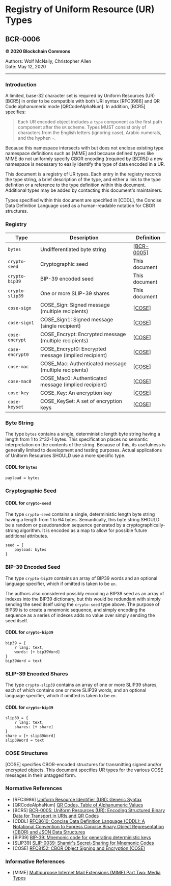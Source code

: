 # Registry of Uniform Resource (UR) Types

## BCR-0006

**© 2020 Blockchain Commons**

Authors: Wolf McNally, Christopher Allen<br/>
Date: May 12, 2020

---

### Introduction

A limited, base-32 character set is required by Uniform Resources (UR) [BCR5] in order to be compatible with both URI syntax [RFC3986] and QR Code alphanumeric mode [QRCodeAlphaNum]. In addition, [BCR5] specifies:

> Each UR encoded object includes a `type` component as the first path component after the `UR` scheme. Types MUST consist only of characters from the English letters (ignoring case), Arabic numerals, and the hyphen `-`.

Because this namespace intersects with but does not enclose existing type namespace definitions such as [MIME] and because defined types like MIME do not uniformly specify CBOR encoding (required by [BCR5]) a new namespace is necessary to easily identify the type of data encoded in a UR.

This document is a registry of UR types. Each entry in the registry records the type string, a brief description of the type, and either a link to the type defintion or a reference to the type definition within this document. Additional types may be added by contacting this document's maintainers.

Types specified within this document are specified in [CDDL], the Concise Data Definition Language used as a human-readable notation for CBOR structures.

### Registry

| Type | Description | Definition |
|------|-------------|------------|
| `bytes` | Undifferentiated byte string | [[BCR-0005]]((https://github.com/BlockchainCommons/Research/blob/master/papers/bcr-0005-ur.md)) |
| `crypto-seed` | Cryptographic seed | This document |
| `crypto-bip39` | BIP-39 encoded seed | This document |
| `crypto-slip39` | One or more SLIP-39 shares | This document |
| `cose-sign` | COSE_Sign: Signed message (multiple recipients) | [[COSE]](https://tools.ietf.org/html/rfc8152) | 
| `cose-sign1` | COSE_Sign1: Signed message (single recipient) | [[COSE]](https://tools.ietf.org/html/rfc8152) | 
| `cose-encrypt` | COSE_Encrypt: Encrypted message (multiple recipients) | [[COSE]](https://tools.ietf.org/html/rfc8152) | 
| `cose-encrypt0` | COSE_Encrypt0: Encrypted message (implied recipient) | [[COSE]](https://tools.ietf.org/html/rfc8152) |
| `cose-mac` | COSE_Mac: Authenticated message (multiple recipients) | [[COSE]](https://tools.ietf.org/html/rfc8152) | 
| `cose-mac0` | COSE_Mac0: Authenticated message (implied recipient) | [[COSE]](https://tools.ietf.org/html/rfc8152) | 
| `cose-key` | COSE_Key: An encryption key | [[COSE]](https://tools.ietf.org/html/rfc8152) | 
| `cose-keyset` | COSE_KeySet: A set of encryption keys | [[COSE]](https://tools.ietf.org/html/rfc8152) | 

### Byte String

The type `bytes` contains a single, deterministic length byte string having a length from 1 to 2^32-1 bytes. This specification places no semantic interpretation on the contents of the string. Because of this, its usefulness is generally limited to development and testing purposes. Actual applications of Uniform Resources SHOULD use a more specific type.

#### CDDL for `bytes`

```
payload = bytes
```

### Cryptographic Seed

#### CDDL for `crypto-seed`

The type `crypto-seed` contains a single, deterministic length byte string having a length from 1 to 64 bytes. Semantically, this byte string SHOULD be a random or pseudorandom sequence generated by a cryptographically-strong algorithm. It is encoded as a map to allow for possible future additional attributes.

```
seed = {
	payload: bytes
}
```

### BIP-39 Encoded Seed

The type `crypto-bip39` contains an array of BIP39 words and an optional language specifier, which if omitted is taken to be `en`.

The authors also considered possibly encoding a BIP39 seed as an array of indexes into the BIP39 dictionary, but this would be redundant with simply sending the seed itself using the `crypto-seed` type above. The purpose of BIP39 is to create a mnemonic sequence, and simply encoding the sequence as a series of indexes adds no value over simply sending the seed itself.

#### CDDL for `crypto-bip39`

```
bip39 = {
	? lang: text,
	words: [+ bip39Word]
}
bip39Word = text
```

### SLIP-39 Encoded Shares

The type `crypto-slip39` contains an array of one or more SLIP39 shares, each of which contains one or more SLIP39 words, and an optional language specifier, which if omitted is taken to be `en`.

#### CDDL for `crypto-bip39`

```
slip39 = {
	? lang: text,
	shares: [+ share]
}
share = [+ slip39Word]
slip39Word = text
```

### COSE Structures

[COSE] specifies CBOR-encoded structures for transmitting signed and/or encrypted objects. This document specifies UR types for the various COSE messages in their untagged form.

### Normative References

* [RFC3986] [Uniform Resource Identifier (URI): Generic Syntax](https://tools.ietf.org/html/rfc3986)
* [QRCodeAlphaNum] [QR Codes, Table of Alphanumeric Values](https://www.thonky.com/qr-code-tutorial/alphanumeric-table)
* [BCR5] [BCR-0005: Uniform Resources (UR): Encoding Structured Binary Data for Transport in URIs and QR Codes](https://github.com/BlockchainCommons/Research/blob/master/papers/bcr-0005-ur.md)
* [CDDL] [RFC8610: Concise Data Definition Language (CDDL): A Notational Convention to Express Concise Binary Object Representation (CBOR) and JSON Data Structures](https://tools.ietf.org/html/rfc8610)
* [BIP39] [BIP-39: Mnemonic code for generating deterministic keys](https://github.com/bitcoin/bips/blob/master/bip-0039.mediawiki)
* [SLIP39] [SLIP-0039: Shamir's Secret-Sharing for Mnemonic Codes](https://github.com/satoshilabs/slips/blob/master/slip-0039.md)
* [COSE] [RFC8152: CBOR Object Signing and Encryption (COSE)](https://tools.ietf.org/html/rfc8152)

### Informative References

* [MIME] [Multipurpose Internet Mail Extensions (MIME) Part Two: Media Types](https://tools.ietf.org/html/rfc2046)
